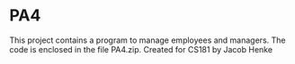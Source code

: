# PA4
This project contains a program to manage employees and managers.
The code is enclosed in the file PA4.zip.
Created for CS181 by Jacob Henke
